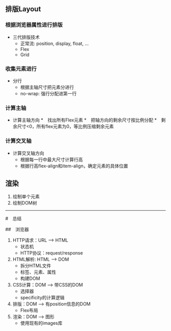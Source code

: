## 排版Layout

### 根据浏览器属性进行排版
* 三代排版技术
    * 正常流: position, display, float, ...
    * Flex
    * Grid

### 收集元素进行
* 分行
    * 根据主轴尺寸把元素分进行
    * no-wrap: 强行分配进第一行

### 计算主轴
* 计算主轴方向
    *　找出所有Flex元素
    *　把轴方向的剩余尺寸按比例分配
    *　剩余尺寸<0，所有flex元素为0，等比例压缩剩余元素

### 计算交叉轴
* 计算交叉轴方向
    * 根据每一行中最大尺寸计算行高
    * 根据行高flex-align和item-align，确定元素的具体位置

## 渲染
1. 绘制单个元素
2. 绘制DOM树


---
#　总结

##　浏览器
1. HTTP请求：URL --> HTML
    * 状态机
    * HTTP协议：request/response
2. HTML解析: HTML --> DOM
    * 拆分HTML文件
    * 标签、元素、属性
    * 构建DOM
3. CSS计算：DOM --> 带CSS的DOM
    * 选择器
    * specificity的计算逻辑
4. 排版：DOM --> 有position信息的DOM
    * Flex布局 
5. 渲染：DOM --> 图形
    * 使用现有的images库

